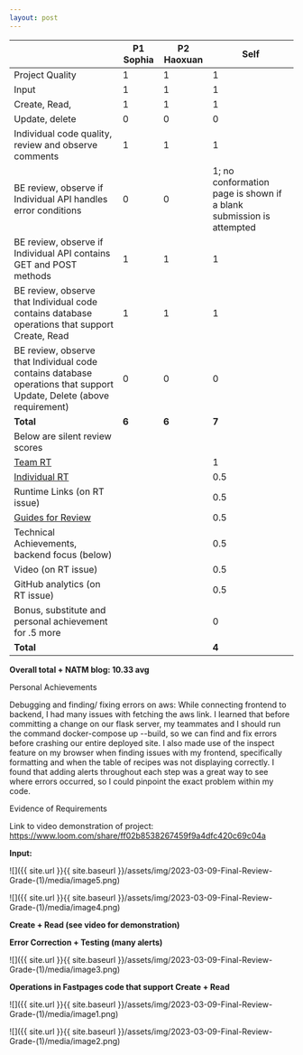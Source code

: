 ```yaml
---
layout: post
---
```

|                                                                                                                                                      | P1 Sophia | P2 Haoxuan | Self                                                                |
| ---------------------------------------------------------------------------------------------------------------------------------------------------- | --------- | ---------- | ------------------------------------------------------------------- |
| Project Quality                                                                                                                                      | 1         | 1          | 1                                                                   |
| Input                                                                                                                                                | 1         | 1          | 1                                                                   |
| Create, Read,                                                                                                                                        | 1         | 1          | 1                                                                   |
| Update, delete                                                                                                                                       | 0         | 0          | 0                                                                   |
| Individual code quality, review and observe comments                                                                                                 | 1         | 1          | 1                                                                   |
| BE review, observe if Individual API handles error conditions                                                                                        | 0         | 0          | 1; no conformation page is shown if a blank submission is attempted |
| BE review, observe if Individual API contains GET and POST methods                                                                                   | 1         | 1          | 1                                                                   |
| BE review, observe that Individual code contains database operations that support Create, Read                                                       | 1         | 1          | 1                                                                   |
| BE review, observe that Individual code contains database operations that support Update, Delete (above requirement)                                 | 0         | 0          | 0                                                                   |
| **Total**                                                                                                                                            | **6**     | **6**      | **7**                                                               |
| Below are silent review scores                                                                                                                       |           |            |                                                                     |
| [<span class="underline">Team RT</span>](https://github.com/shruthim0/datapirates/issues/6)                                                          |           |            | 1                                                                   |
| [<span class="underline">Individual RT</span>](https://github.com/jiya-sav/jiya_repository/issues/18)                                                |           |            | 0.5                                                                 |
| Runtime Links (on RT issue)                                                                                                                          |           |            | 0.5                                                                 |
| [<span class="underline">Guides for Review</span>](https://docs.google.com/document/d/1T-gslYWxmmmAJwZMclSZqbMe605QItrsWZ_DfguLihw/edit?usp=sharing) |           |            | 0.5                                                                 |
| Technical Achievements, backend focus (below)                                                                                                        |           |            | 0.5                                                                 |
| Video (on RT issue)                                                                                                                                  |           |            | 0.5                                                                 |
| GitHub analytics (on RT issue)                                                                                                                       |           |            | 0.5                                                                 |
| Bonus, substitute and personal achievement for .5 more                                                                                               |           |            | 0                                                                   |
| **Total**                                                                                                                                            |           |            | **4**                                                               |

**Overall total + NATM blog: <span class="underline">10.33 avg</span>**

Personal Achievements

Debugging and finding/ fixing errors on aws: While connecting frontend to backend, I had many issues with fetching the aws link. I learned that before committing a change on our flask server, my teammates and I should run the command docker-compose up --build, so we can find and fix errors before crashing our entire deployed site. I also made use of the inspect feature on my browser when finding issues with my frontend, specifically formatting and when the table of recipes was not displaying correctly. I found that adding alerts throughout each step was a great way to see where errors occurred, so I could pinpoint the exact problem within my code.

Evidence of Requirements

Link to video demonstration of project: [<span class="underline">https://www.loom.com/share/ff02b8538267459f9a4dfc420c69c04a</span>](https://www.loom.com/share/ff02b8538267459f9a4dfc420c69c04a)

**Input:**

![]({{ site.url }}{{ site.baseurl }}/assets/img/2023-03-09-Final-Review-Grade-\(1\)/media/image5.png)

![]({{ site.url }}{{ site.baseurl }}/assets/img/2023-03-09-Final-Review-Grade-\(1\)/media/image4.png)

**Create + Read (see video for demonstration)**

**Error Correction + Testing (many alerts)**

![]({{ site.url }}{{ site.baseurl }}/assets/img/2023-03-09-Final-Review-Grade-\(1\)/media/image3.png)

**Operations in Fastpages code that support Create + Read**

![]({{ site.url }}{{ site.baseurl }}/assets/img/2023-03-09-Final-Review-Grade-\(1\)/media/image1.png)

![]({{ site.url }}{{ site.baseurl }}/assets/img/2023-03-09-Final-Review-Grade-\(1\)/media/image2.png)

